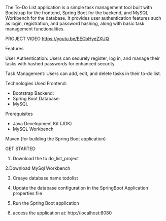 The To-Do List application is a simple task management tool built with Bootstrap for the frontend, Spring Boot for the backend, and MySQL Workbench for the database. It provides user authentication features such as login, registration, and password hashing, along with basic task management functionalities.

PROJECT VIDEO
https://youtu.be/EECbHyeZXUQ

Features

User Authentication: 
Users can securely register, log in, and manage their tasks with hashed passwords for enhanced security.

Task Management: 
Users can add, edit, and delete tasks in their to-do list. 

Technologies Used 
Frontend:
- Bootstrap
Backend:
- Spring Boot 
Database:
- MySQL

Prerequisites 
- Java Development Kit (JDK)
- MySQL Workbench

Maven (for building the Spring Boot application)

GET STARTED

1. Download the to do_list_project

2.Download MySql Workbench

3. Creaye database name todolist

4. Update the database configuration in the SpringBoot Application properties file

5. Run the Spring Boot application

6. access the application at: http://localhost:8080





